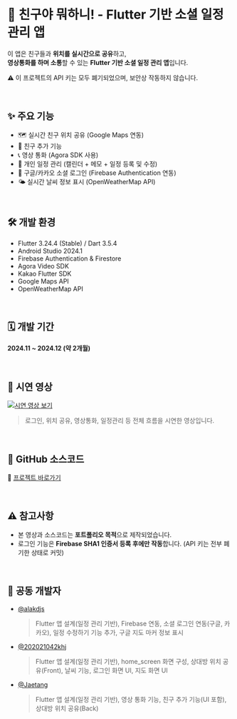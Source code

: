 # 📱 친구야 뭐하니! - Flutter 기반 소셜 일정 관리 앱

이 앱은 친구들과 **위치를 실시간으로 공유**하고,  
**영상통화를 하며 소통**할 수 있는 **Flutter 기반 소셜 일정 관리 앱**입니다.

⚠️ 이 프로젝트의 API 키는 모두 폐기되었으며, 보안상 작동하지 않습니다.

<br>

## ✨ 주요 기능

- 🗺 실시간 친구 위치 공유 (Google Maps 연동)
- 👫 친구 추가 기능
- 📞 영상 통화 (Agora SDK 사용)
- 📆 개인 일정 관리 (캘린더 + 메모 + 일정 등록 및 수정)
- 🔐 구글/카카오 소셜 로그인 (Firebase Authentication 연동)
- 🌤 실시간 날씨 정보 표시 (OpenWeatherMap API)

<br>

## 🛠 개발 환경

- Flutter 3.24.4 (Stable) / Dart 3.5.4
- Android Studio 2024.1
- Firebase Authentication & Firestore
- Agora Video SDK
- Kakao Flutter SDK
- Google Maps API
- OpenWeatherMap API

<br>

## 🗓 개발 기간

**2024.11 ~ 2024.12 (약 2개월)**

<br>

## 🎥 시연 영상

[![시연 영상 보기](https://img.youtube.com/vi/l79SWWXp3xg/0.jpg)](https://youtu.be/l79SWWXp3xg)

> 로그인, 위치 공유, 영상통화, 일정관리 등 전체 흐름을 시연한 영상입니다.

<br>

## 📁 GitHub 소스코드

🔗 [프로젝트 바로가기](https://github.com/alakdjs/flutter-location-calendar)

<br>

## ⚠️ 참고사항

- 본 영상과 소스코드는 **포트폴리오 목적**으로 제작되었습니다.
- 로그인 기능은 **Firebase SHA1 인증서 등록 후에만 작동**합니다. (API 키는 전부 폐기한 상태로 커밋)

<br>

## 👥 공동 개발자

- [@alakdjs](https://github.com/alakdjs)
  > Flutter 앱 설계(일정 관리 기반), Firebase 연동, 소셜 로그인 연동(구글, 카카오), 일정 수정하기 기능 추가, 구글 지도 마커 정보 표시

- [@202021042khj](https://github.com/202021042khj)
  > Flutter 앱 설계(일정 관리 기반), home_screen 화면 구성, 상대방 위치 공유(Front), 날씨 기능, 로그인 화면 UI, 지도 화면 UI

- [@Jaetang](https://github.com/Jaetang)
  > Flutter 앱 설계(일정 관리 기반), 영상 통화 기능, 친구 추가 기능(UI 포함), 상대방 위치 공유(Back)
